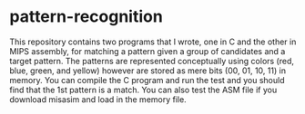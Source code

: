 # pattern-recognition
This repository contains two programs that I wrote, one in C and the other in MIPS assembly, for matching a pattern given a group of candidates and a target pattern. The patterns are represented conceptually using colors (red, blue, green, and yellow) however are stored as mere bits (00, 01, 10, 11) in memory. You can compile the C program and run the test and you should find that the 1st pattern is a match. You can also test the ASM file if you download misasim and load in the memory file.
